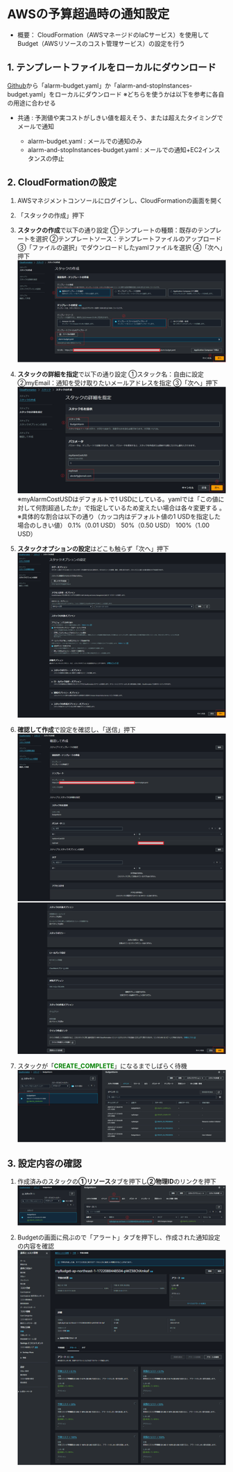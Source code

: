 # AWSの予算超過時の通知設定
- 概要：
CloudFormation（AWSマネージドのIaCサービス）を使用してBudget（AWSリソースのコスト管理サービス）の設定を行う

## 1. テンプレートファイルをローカルにダウンロード
[Github](https://github.com/kazucch0925/cloudformation_test)から「alarm-budget.yaml」か「alarm-and-stopInstances-budget.yaml」をローカルにダウンロード
※どちらを使うかは以下を参考に各自の用途に合わせる

- 共通 : 予測値や実コストがしきい値を超えそう、または超えたタイミングでメールで通知

  - alarm-budget.yaml : メールでの通知のみ
  - alarm-and-stopInstances-budget.yaml : メールでの通知+EC2インスタンスの停止
## 2. CloudFormationの設定
1. AWSマネジメントコンソールにログインし、CloudFormationの画面を開く
2. 「スタックの作成」押下
3. **スタックの作成**で以下の通り設定
①テンプレートの種類：既存のテンプレートを選択
②テンプレートソース：テンプレートファイルのアップロード
③「ファイルの選択」でダウンロードしたyamlファイルを選択
④「次へ」押下
![スタックの作成](images/howto_setup_2.png)

4. **スタックの詳細を指定**で以下の通り設定
①スタック名：自由に設定
②myEmail：通知を受け取りたいメールアドレスを指定
③「次へ」押下
![スタックの詳細を設定](images/howto_setup_3.png)
※myAlarmCostUSDはデフォルトで1 USDにしている。yamlでは「この値に対して何割超過したか」で指定しているため変えたい場合は各々変更する 。
※具体的な割合は以下の通り（カッコ内はデフォルト値の1 USDを指定した場合のしきい値）
0.1%（0.01 USD）
50%（0.50 USD）
100%（1.00 USD）

5. **スタックオプションの設定**はどこも触らず「次へ」押下
![スタックオプションの設定](images/howto_setup_4.png)

6. **確認して作成**で設定を確認し、「送信」押下
![確認して作成_1](images/howto_setup_5.png)
![確認して作成_2](images/howto_setup_6.png)

7. スタックが「<span style="color: green;">**CREATE_COMPLETE**</span>」になるまでしばらく待機
![スタック作成完了](images/howto_setup_7.png)

## 3. 設定内容の確認

1. 作成済みのスタックの**①リソース**タブを押下し**②物理ID**のリンクを押下
![スタックの確認](images/howto_setup_8.png)

2. Budgetの画面に飛ぶので「アラート」タブを押下し、作成された通知設定の内容を確認
![通知設定確認](images/howto_setup_9.png)